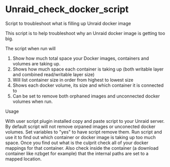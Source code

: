 # Unraid_check_docker_script
Script to troubleshoot what is filling up Unraid docker image

This script is to help troubleshoot why an Unraid docker image is getting too big.

The script when run will 
1. Show how much total space your Docker images, containers and volumes are taking up.
2. Shows how much space each container is taking up (both writable layer and combined read/writable layer size)
3. Will list container size in order from highest to lowest size
4. Shows each docker volume, its size and which container it is connected to
5. Can be set to remove both orphaned images and unconnected docker volumes when run.


Usage

With user script plugin installed copy and paste script to your Unraid server.
By default script will not remove orpaned images or unconected docker volumes. Set variables to "yes" to have script remove them.
Run script and use it to find out which container or docker image is taking up too much space.
Once you find out what is the culprit check all of your docker mappings for that container. Also check inside the container (a download container like nzbget for example)
that the internal paths are set to a mapped location.
